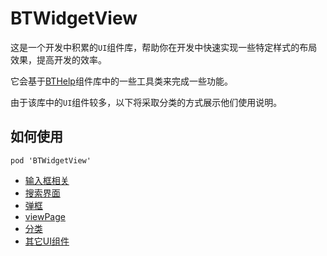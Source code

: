 # BTWidgetView

这是一个开发中积累的```UI```组件库，帮助你在开发中快速实现一些特定样式的布局效果，提高开发的效率。

它会基于[BTHelp](https://github.com/StoneMover/BTHelp)组件库中的一些工具类来完成一些功能。

由于该库中的```UI```组件较多，以下将采取分类的方式展示他们使用说明。

## 如何使用

```
pod 'BTWidgetView'
```

* [输入框相关](https://github.com/StoneMover/BTWidgetView/README_INPUT.md)
* [搜索界面]()
* [弹框]()
* [viewPage]()
* [分类]()
* [其它UI组件]()
